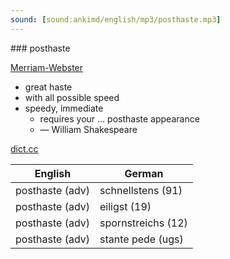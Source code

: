 ```yaml
---
sound: [sound:ankimd/english/mp3/posthaste.mp3]
---
```


\### posthaste

[Merriam-Webster](https://www.merriam-webster.com/dictionary/posthaste)

- great haste
- with all possible speed
- speedy, immediate
    - requires your … posthaste appearance
    - — William Shakespeare

[dict.cc](https://www.dict.cc/posthaste)

| English        | German       |
| -------------- | ------------ |
| posthaste (adv) | schnellstens (91) |
| posthaste (adv) | eiligst (19) |
| posthaste (adv) | spornstreichs (12) |
| posthaste (adv) | stante pede (ugs) |

